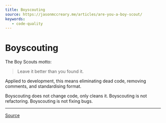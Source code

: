 ```yaml
---
title: Boyscouting 
source: https://jasonmccreary.me/articles/are-you-a-boy-scout/
keywords:
   - code-quality
---
```


# Boyscouting

The Boy Scouts motto:

> Leave it better than you found it.

Applied to development, this means eliminating dead code, removing comments, and standardising format.

Boyscouting does not change code, only cleans it.
Boyscouting is not refactoring.
Boyscouting is not fixing bugs.

----

[Source](https://jasonmccreary.me/articles/are-you-a-boy-scout//)